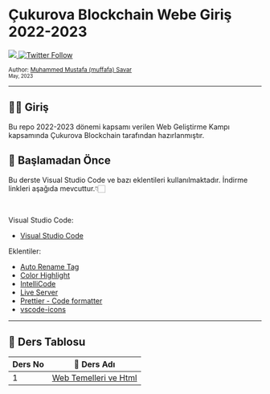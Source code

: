 # Çukurova Blockchain Webe Giriş 2022-2023

  <a class="header-badge" target="_blank" href="https://www.linkedin.com/in/muffafa/">
    <img src="https://img.shields.io/badge/style--5eba00.svg?label=LinkedIn&logo=linkedin&style=social">
  </a>
  <a class="header-badge" target="_blank" href="https://twitter.com/muffafa">
    <img alt="Twitter Follow" src="https://img.shields.io/twitter/follow/muffafa?style=social">
  </a>

  <sub>Author:
    <a href="https://linktr.ee/muffafa" target="_blank">Muhammed Mustafa (muffafa) Savar</a><br>
    <small> May, 2023</small>
  </sub>

---

## 🙋🏻 Giriş

Bu repo 2022-2023 dönemi kapsamı verilen Web Geliştirme Kampı kapsamında Çukurova Blockchain tarafından hazırlanmıştır.

## 🚨 Başlamadan Önce

Bu derste Visual Studio Code ve bazı eklentileri kullanılmaktadır. İndirme linkleri aşağıda mevcuttur.👇🏻

<br>

Visual Studio Code:

- [Visual Studio Code](https://code.visualstudio.com/)

Eklentiler:

- [Auto Rename Tag](https://marketplace.visualstudio.com/items?itemName=formulahendry.auto-rename-tag)
- [Color Highlight](https://marketplace.visualstudio.com/items?itemName=naumovs.color-highlight)
- [IntelliCode](https://marketplace.visualstudio.com/items?itemName=VisualStudioExptTeam.vscodeintellicode)
- [Live Server](https://marketplace.visualstudio.com/items?itemName=ritwickdey.LiveServer)
- [Prettier - Code formatter](https://marketplace.visualstudio.com/items?itemName=esbenp.prettier-vscode)
- [vscode-icons](https://marketplace.visualstudio.com/items?itemName=vscode-icons-team.vscode-icons)

---

## 👾 Ders Tablosu

| Ders No |                👀 Ders Adı                 |
| ------- | :-----------------------------------------: |
| 1       | [Web Temelleri ve Html](Dersler/01/ders.md) |
